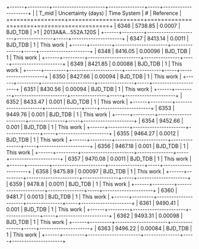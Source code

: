 +------+---------+----------------------+---------------+-----+---------------------+
|      |   T_mid |   Uncertainty (days) | Time System   | #   | Reference           |
+======+=========+======================+===============+=====+=====================+
| 6346 | 5738.85 |              0.0007  | BJD_TDB       | >1  | 2013A&A...552A.120S |
+------+---------+----------------------+---------------+-----+---------------------+
| 6347 | 8413.14 |              0.0011  | BJD_TDB       | 1   | This work           |
+------+---------+----------------------+---------------+-----+---------------------+
| 6348 | 8416.05 |              0.00096 | BJD_TDB       | 1   | This work           |
+------+---------+----------------------+---------------+-----+---------------------+
| 6349 | 8421.85 |              0.00088 | BJD_TDB       | 1   | This work           |
+------+---------+----------------------+---------------+-----+---------------------+
| 6350 | 8427.66 |              0.00094 | BJD_TDB       | 1   | This work           |
+------+---------+----------------------+---------------+-----+---------------------+
| 6351 | 8430.56 |              0.00094 | BJD_TDB       | 1   | This work           |
+------+---------+----------------------+---------------+-----+---------------------+
| 6352 | 8433.47 |              0.001   | BJD_TDB       | 1   | This work           |
+------+---------+----------------------+---------------+-----+---------------------+
| 6353 | 9449.76 |              0.001   | BJD_TDB       | 1   | This work           |
+------+---------+----------------------+---------------+-----+---------------------+
| 6354 | 9452.66 |              0.001   | BJD_TDB       | 1   | This work           |
+------+---------+----------------------+---------------+-----+---------------------+
| 6355 | 9464.27 |              0.0012  | BJD_TDB       | 1   | This work           |
+------+---------+----------------------+---------------+-----+---------------------+
| 6356 | 9467.18 |              0.001   | BJD_TDB       | 1   | This work           |
+------+---------+----------------------+---------------+-----+---------------------+
| 6357 | 9470.08 |              0.0011  | BJD_TDB       | 1   | This work           |
+------+---------+----------------------+---------------+-----+---------------------+
| 6358 | 9475.89 |              0.00097 | BJD_TDB       | 1   | This work           |
+------+---------+----------------------+---------------+-----+---------------------+
| 6359 | 9478.8  |              0.0011  | BJD_TDB       | 1   | This work           |
+------+---------+----------------------+---------------+-----+---------------------+
| 6360 | 9481.7  |              0.0013  | BJD_TDB       | 1   | This work           |
+------+---------+----------------------+---------------+-----+---------------------+
| 6361 | 9490.41 |              0.001   | BJD_TDB       | 1   | This work           |
+------+---------+----------------------+---------------+-----+---------------------+
| 6362 | 9493.31 |              0.00098 | BJD_TDB       | 1   | This work           |
+------+---------+----------------------+---------------+-----+---------------------+
| 6363 | 9496.22 |              0.00084 | BJD_TDB       | 1   | This work           |
+------+---------+----------------------+---------------+-----+---------------------+